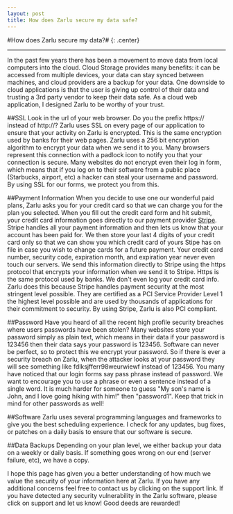 ```yaml
---
layout: post
title: How does Zarlu secure my data safe?
---
```

#How does Zarlu secure my data?# {: .center}
***
In the past few years there has been a movement to move data from local computers into the cloud. Cloud Storage provides many benefits: it can be accessed from multiple devices, your data can stay synced between machines, and cloud providers are a backup for your data. One downside to cloud applications is that the user is giving up control of their data and trusting a 3rd party vendor to keep their data safe. As a cloud web application, I designed Zarlu to be worthy of your trust.

##SSL
Look in the url of your web browser.  Do you the prefix https:// instead of http://? Zarlu uses SSL on every page of our application to ensure that your activity on Zarlu is encrypted. This is the same encryption used by banks for their web pages. Zarlu uses a 256 bit encryption algorithm to encrypt your data when we send it to you.  Many browsers represent this connection with a padlock icon to notify you that your connection is secure. Many websites do not encrypt even their log in form, which means that if you log on to their software from a public place (Starbucks, airport, etc) a hacker can steal your username and password. By using SSL for our forms, we protect you from this.

##Payment Information
When you decide to use one our wonderful paid plans, Zarlu asks you for your credit card so that we can charge you for the plan you selected. When you fill out the credit card form and hit submit, your credit card information goes directly to our payment provider <a href="http://www.stripe.com" target="_blank">Stripe</a>.  Stripe handles all your payment information and then lets us know that your account has been paid for. We then store your last 4 digits of your credit card only so that we can show you which credit card of yours Stipe has on file in case you wish to change cards for a future payment. Your credit card number, security code, expiration month, and expiration year never even touch our servers. We send this information directly to Stripe using the https protocol that encrypts your information when we send it to Stripe. Https is the same protocol used by banks.  We don't even log your credit card info.  Zarlu does this because Stripe handles payment security at the most stringent level possible.  They are certified as a PCI Service Provider Level 1 the highest level possible and are used by thousands of applications for their commitment to security. By using Stripe, Zarlu is also PCI compliant.

##Password
Have you heard of all the recent high profile security breaches where users passwords have been stolen? Many websites store your password simply as plain text, which means in their data if your password is 123456 then their data says your password is 123456. Software can never be perfect, so to protect this we encrypt your password. So if there is ever a security breach on Zarlu, when the attacker looks at your password they will see something like fdlksjfferr98weurwiewf instead of 123456. You many have noticed that our login forms say pass phrase instead of password.  We want to encourage you to use a phrase or even a sentence instead of a single word.  It is much harder for someone to guess "My son's name is John, and I love going hiking with him!" then "password1". Keep that trick in mind for other passwords as well!

##Software
Zarlu uses several programming languages and frameworks to give you the best scheduling experience. I check for any updates, bug fixes, or patches on a daily basis to ensure that our software is secure.

##Data Backups
Depending on your plan level, we either backup your data on a weekly or daily basis. If something goes wrong on our end (server failure, etc), we have a copy.

I hope this page has given you a better understanding of how much we value the security of your information here at Zarlu. If you have any additional concerns feel free to contact us by clicking on the support link. If you have detected any security vulnerability in the Zarlu software, please click on support and let us know! Good deeds are rewarded!
